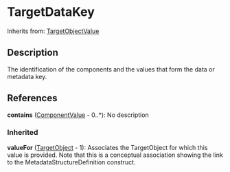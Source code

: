 
# TargetDataKey

Inherits from: [TargetObjectValue](TargetObjectValue.md)



## Description

The identification of the components and the values that form the data or metadata key.




## References

**contains** ([ComponentValue](ComponentValue.md) - 0..*): No description

### Inherited

**valueFor** ([TargetObject](TargetObject.md) - 1): Associates the TargetObject for which this value is provided. Note that this is a conceptual association showing the link to the MetadataStructureDefinition construct.





